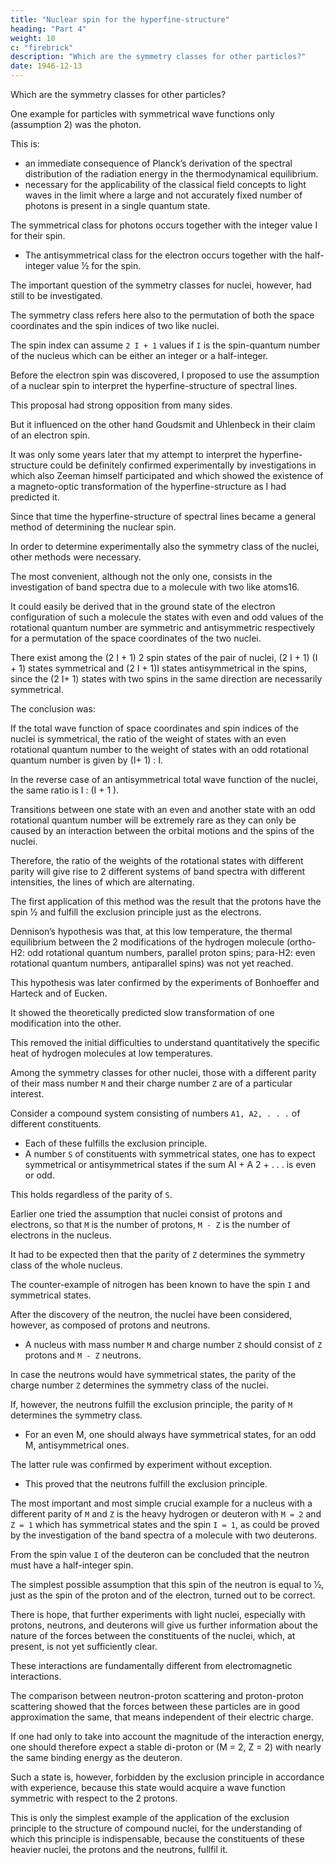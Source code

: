 ```yaml
---
title: "Nuclear spin for the hyperfine-structure"
heading: "Part 4"
weight: 10
c: "firebrick"
description: "Which are the symmetry classes for other particles?"
date: 1946-12-13
---
```



Which are the symmetry classes for other particles?

One example for particles with symmetrical wave functions only (assumption 2) was the photon. 

 <!-- already known long ago, namely the photons.  -->

This is:
- an immediate consequence of Planck’s derivation of the spectral distribution of the radiation energy in the thermodynamical equilibrium.
- necessary for the applicability of the classical field concepts to light waves in the limit where a large and not accurately fixed number of photons is present in a single quantum state.

The symmetrical class for photons occurs together with the integer value I for their spin.
- The antisymmetrical class for the electron occurs together with the half-integer value 1⁄2 for the spin.

The important question of the symmetry classes for nuclei, however, had still to be investigated.

The symmetry class refers here also to the permutation of both the space coordinates and the spin indices of two like nuclei.

The spin index can assume `2 I + 1` values if `I` is the spin-quantum number of the nucleus which can be either an integer or a half-integer.

<!-- I may include the historical remark that already in 1924,  -->

Before the electron spin was discovered, I proposed to use the assumption of a nuclear spin to interpret the hyperfine-structure of spectral lines.

This proposal had strong opposition from many sides.

But it influenced on the other hand Goudsmit and Uhlenbeck in their claim of an electron spin.

It was only some years later that my attempt to interpret the hyperfine-structure could be definitely confirmed experimentally by investigations in which also Zeeman himself participated and which showed the existence of a magneto-optic transformation of the hyperfine-structure as I had predicted it.

Since that time the hyperfine-structure of spectral lines became a general method of determining the nuclear spin.

In order to determine experimentally also the symmetry class of the nuclei, other methods were necessary. 

The most convenient, although not the only one, consists in the investigation of band spectra due to a molecule with two like atoms16.

It could easily be derived that in the ground state of the electron configuration of such a molecule the states with even and odd values of the rotational quantum number are symmetric and antisymmetric respectively for a permutation of the space coordinates of the two nuclei.

There exist among the (2 I + 1) 2 spin states of the pair of nuclei, (2 I + 1) (I + 1) states symmetrical and (2 I + 1)I states antisymmetrical in the spins, since the (2 I+ 1) states with two spins in the same direction are necessarily symmetrical.

The conclusion was: 

If the total wave function of space coordinates and spin indices of the nuclei is symmetrical, the ratio of the weight of states with an even rotational quantum number to the weight of states with an odd rotational quantum number is given by (I+ 1) : I. 

In the reverse case of an antisymmetrical total wave function of the nuclei, the same ratio is I : (I + 1 ).

Transitions between one state with an even and another state with an odd rotational quantum number will be extremely rare as they can only be caused by an interaction between the orbital motions and the spins of the nuclei.

Therefore, the ratio of the weights of the rotational states with different parity will give rise to 2 different systems of band spectra with different intensities, the lines of which are alternating.

The first application of this method was the result that the protons have the spin 1⁄2 and fulfill the exclusion principle just as the electrons. 


Dennison’s hypothesis was that, at this low temperature, the thermal equilibrium between the 2 modifications of the hydrogen molecule (ortho-H2: odd rotational quantum numbers, parallel proton spins; para-H2: even rotational quantum numbers, antiparallel spins) was not yet reached.

This hypothesis was later confirmed by the experiments of Bonhoeffer and Harteck and of Eucken.

It showed the theoretically predicted slow transformation of one modification into the other.

This removed the initial difficulties to understand quantitatively the specific heat of hydrogen molecules at low temperatures.

Among the symmetry classes for other nuclei, those with a different parity of their mass number `M` and their charge number `Z` are of a particular interest.

Consider a compound system consisting of numbers `A1, A2, . . .` of different constituents.
- Each of these fulfills the exclusion principle.
- A number `S` of constituents with symmetrical states, one has to expect symmetrical or antisymmetrical states if the sum AI + A 2 + . . . is even or odd.

This holds regardless of the parity of `S`. 

Earlier one tried the assumption that nuclei consist of protons and electrons, so that `M` is the number of protons, `M - Z` is the number of electrons in the nucleus.

It had to be expected then that the parity of `Z` determines the symmetry class of the whole nucleus.

The counter-example of nitrogen has been known to have the spin `I` and symmetrical states.

After the discovery of the neutron, the nuclei have been considered, however, as composed of protons and neutrons.
- A nucleus with mass number `M` and charge number `Z` should consist of `Z` protons and `M - Z` neutrons.

In case the neutrons would have symmetrical states, the parity of the charge number `Z` determines the symmetry class of the nuclei. 

If, however, the neutrons fulfill the exclusion principle, the parity of `M` determines the symmetry class. 
- For an even M, one should always have symmetrical states, for an odd M, antisymmetrical ones.

The latter rule was confirmed by experiment without exception.
- This proved that the neutrons fulfill the exclusion principle.

The most important and most simple crucial example for a nucleus with a different parity of `M` and `Z` is the heavy hydrogen or deuteron with `M = 2` and `Z = 1` which has symmetrical states and the spin `I = 1`, as could be proved by the investigation of the band spectra of a molecule with two deuterons.

From the spin value `I` of the deuteron can be concluded that the neutron must have a half-integer spin.

The simplest possible assumption that this spin of the neutron is equal to 1⁄2, just as the spin of the proton and of the electron, turned out to be correct.

There is hope, that further experiments with light nuclei, especially with protons, neutrons, and deuterons will give us further information about the nature of the forces between the constituents of the nuclei, which, at present, is not yet sufficiently clear.

These interactions are fundamentally different from electromagnetic interactions. 

The comparison between neutron-proton scattering and proton-proton scattering showed that the forces between these particles are in good approximation the same, that means independent of their electric charge.

If one had only to take into account the magnitude of the interaction energy, one should therefore expect a stable di-proton or (M = 2, Z = 2) with nearly the same binding energy as the deuteron.

Such a state is, however, forbidden by the exclusion principle in accordance with experience, because this state would acquire a wave function symmetric with respect to the 2 protons.

This is only the simplest example of the application of the exclusion principle to the structure of compound nuclei, for the understanding of which this principle is indispensable, because the constituents of these heavier nuclei, the protons and the neutrons, fullfil it.

<!-- In order to prepare for the discussion of more fundamental questions, we want to stress here a law of Nature which is generally valid, namely,  -->
